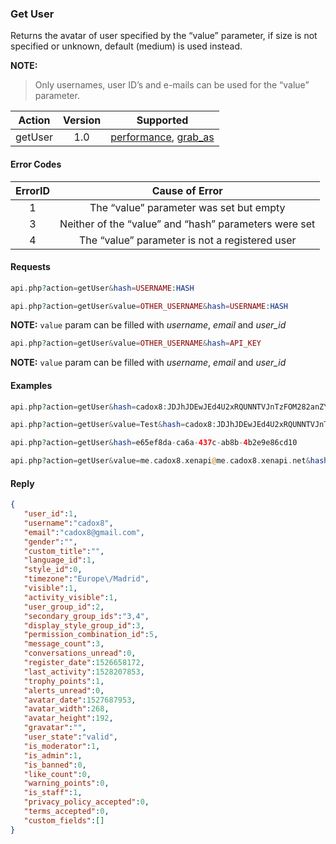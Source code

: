 

### Get User
Returns the avatar of user specified by the “value” parameter, if size is not specified or unknown, default (medium) is used instead.

**NOTE:**
> Only usernames, user ID’s and e-mails can be used for the “value” parameter.

| Action | Version | Supported |
| :-: | :-: | :-: |
| getUser | 1.0 | <a href="#per">performance</a>, <a href="#grab">grab_as</a> |

#### Error Codes

| ErrorID | Cause of Error |
| :-: | :-: |
| 1 | The “value” parameter was set but empty |
| 3 | Neither of the “value” and “hash” parameters were set |
| 4 | The “value” parameter is not a registered user |

#### Requests
```php
api.php?action=getUser&hash=USERNAME:HASH
```
```php
api.php?action=getUser&value=OTHER_USERNAME&hash=USERNAME:HASH
```
**NOTE:** ``value`` param can be filled with *username*, *email* and *user_id*
```php
api.php?action=getUser&value=OTHER_USERNAME&hash=API_KEY
```
**NOTE:** ``value`` param can be filled with *username*, *email* and *user_id*

#### Examples
```php
api.php?action=getUser&hash=cadox8:JDJhJDEwJEd4U2xRQUNNTVJnTzFOM282anZYd08wRk1DTC52NFJtYWtDVHZaNHo1SUZvR0hzUVpLTkU2
```
```php
api.php?action=getUser&value=Test&hash=cadox8:JDJhJDEwJEd4U2xRQUNNTVJnTzFOM282anZYd08wRk1DTC52NFJtYWtDVHZaNHo1SUZvR0hzUVpLTkU2
```
```php
api.php?action=getUser&hash=e65ef8da-ca6a-437c-ab8b-4b2e9e86cd10
```
```php
api.php?action=getUser&value=me.cadox8.xenapi@me.cadox8.xenapi.net&hash=e65ef8da-ca6a-437c-ab8b-4b2e9e86cd10
```
#### Reply
```json
{
   "user_id":1,
   "username":"cadox8",
   "email":"cadox8@gmail.com",
   "gender":"",
   "custom_title":"",
   "language_id":1,
   "style_id":0,
   "timezone":"Europe\/Madrid",
   "visible":1,
   "activity_visible":1,
   "user_group_id":2,
   "secondary_group_ids":"3,4",
   "display_style_group_id":3,
   "permission_combination_id":5,
   "message_count":3,
   "conversations_unread":0,
   "register_date":1526658172,
   "last_activity":1528207853,
   "trophy_points":1,
   "alerts_unread":0,
   "avatar_date":1527687953,
   "avatar_width":268,
   "avatar_height":192,
   "gravatar":"",
   "user_state":"valid",
   "is_moderator":1,
   "is_admin":1,
   "is_banned":0,
   "like_count":0,
   "warning_points":0,
   "is_staff":1,
   "privacy_policy_accepted":0,
   "terms_accepted":0,
   "custom_fields":[]
}
```
